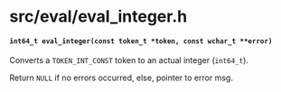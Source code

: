 # src/eval/eval_integer.h

#### `int64_t eval_integer(const token_t *token, const wchar_t **error)`
Converts a `TOKEN_INT_CONST` token to an actual integer (`int64_t`).

Return `NULL` if no errors occurred, else, pointer to error msg.

